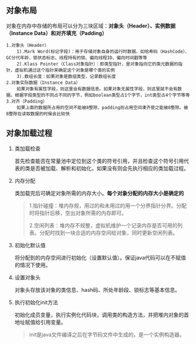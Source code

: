 ## 对象布局
对象在内存中存储的布局可以分为三块区域：**对象头（Header）、实例数据（Instance Data）和对齐填充（Padding）**
    
    1.对象头（Header）
        1).Mark Word(标记字段)：用于存储对象自身的运行时数据，如哈希码（HashCode）、GC分代年龄、锁状态标志、线程持有的锁、偏向线程ID、偏向时间戳等等
        2).Klass Pointer（Class对象指针）：即类型指针，是对象指向它的类元数据的指针，虚拟机通过这个指针来确定这个对象是哪个类的实例
        3).数组长度：如果对象是数组类型，记录数组长度
    2.对象实际数据（Instance Data）
        如果对象有属性字段，则这里会有数据信息。如果对象无属性字段，则这里就不会有数据。根据字段类型的不同占不同的字节，例如boolean类型占1个字节，int类型占4个字节等等
    3.对齐（Padding）
        如果上面的数据所占用的空间不能被8整除，padding则占用空间凑齐使之能被8整除。被8整除在读取数据的时候会比较快
## 对象加载过程
1. 类加载检查
    
    首先检查能否在常量池中定位到这个类的符号引用，并且检查这个符号引用代表的类是否被加载、解析和初始化，如果没有则会先执行相应的类加载过程。
2. 内存分配

    类加载完后可确定对象所需的内存大小。**每个对象分配的内存大小是确定的**

   >  1.指针碰撞：堆内存规，用过的和未用过的用一个分界指针分界。分配时将指针后移，空出对象所需的内存即可。
   > 
   >  2.空闲列表：堆内存不规整，虚拟机维护一个记录内存是否可用的列表。分配时找到一块合适的内存空间给对象，同时更新空闲列表。
3. 初始化默认值

    将分配到的内存空间进行初始化（设置默认值）。保证java代码可以在不赋值的情况下使用。
4. 设置对象头

    对象头存放该对象的类信息、hash码、所处年龄段、锁标志等基本信息。
5. 执行初始化init方法

   初始化成员变量，执行实例化代码块，调用类的构造方法，并把堆内对象的首地址赋值给引用变量。

   > init是java文件编译之后在字节码文件中生成的。是一个实例构造器。
